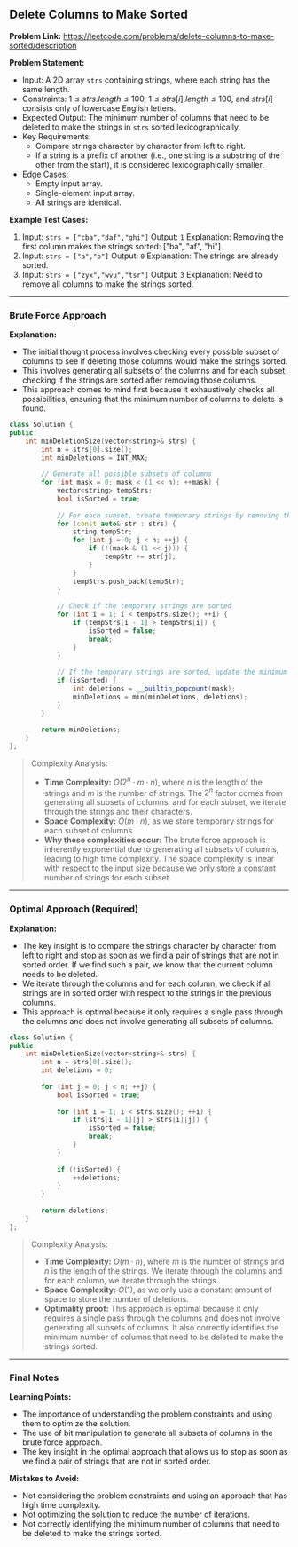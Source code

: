 ## Delete Columns to Make Sorted

**Problem Link:** https://leetcode.com/problems/delete-columns-to-make-sorted/description

**Problem Statement:**
- Input: A 2D array `strs` containing strings, where each string has the same length.
- Constraints: $1 \leq strs.length \leq 100$, $1 \leq strs[i].length \leq 100$, and $strs[i]$ consists only of lowercase English letters.
- Expected Output: The minimum number of columns that need to be deleted to make the strings in `strs` sorted lexicographically.
- Key Requirements:
  - Compare strings character by character from left to right.
  - If a string is a prefix of another (i.e., one string is a substring of the other from the start), it is considered lexicographically smaller.
- Edge Cases:
  - Empty input array.
  - Single-element input array.
  - All strings are identical.

**Example Test Cases:**
1. Input: `strs = ["cba","daf","ghi"]`
   Output: `1`
   Explanation: Removing the first column makes the strings sorted: ["ba", "af", "hi"].
2. Input: `strs = ["a","b"]`
   Output: `0`
   Explanation: The strings are already sorted.
3. Input: `strs = ["zyx","wvu","tsr"]`
   Output: `3`
   Explanation: Need to remove all columns to make the strings sorted.

---

### Brute Force Approach

**Explanation:**
- The initial thought process involves checking every possible subset of columns to see if deleting those columns would make the strings sorted.
- This involves generating all subsets of the columns and for each subset, checking if the strings are sorted after removing those columns.
- This approach comes to mind first because it exhaustively checks all possibilities, ensuring that the minimum number of columns to delete is found.

```cpp
class Solution {
public:
    int minDeletionSize(vector<string>& strs) {
        int n = strs[0].size();
        int minDeletions = INT_MAX;
        
        // Generate all possible subsets of columns
        for (int mask = 0; mask < (1 << n); ++mask) {
            vector<string> tempStrs;
            bool isSorted = true;
            
            // For each subset, create temporary strings by removing the columns in the subset
            for (const auto& str : strs) {
                string tempStr;
                for (int j = 0; j < n; ++j) {
                    if (!(mask & (1 << j))) {
                        tempStr += str[j];
                    }
                }
                tempStrs.push_back(tempStr);
            }
            
            // Check if the temporary strings are sorted
            for (int i = 1; i < tempStrs.size(); ++i) {
                if (tempStrs[i - 1] > tempStrs[i]) {
                    isSorted = false;
                    break;
                }
            }
            
            // If the temporary strings are sorted, update the minimum number of deletions
            if (isSorted) {
                int deletions = __builtin_popcount(mask);
                minDeletions = min(minDeletions, deletions);
            }
        }
        
        return minDeletions;
    }
};
```

> Complexity Analysis:
> - **Time Complexity:** $O(2^n \cdot m \cdot n)$, where $n$ is the length of the strings and $m$ is the number of strings. The $2^n$ factor comes from generating all subsets of columns, and for each subset, we iterate through the strings and their characters.
> - **Space Complexity:** $O(m \cdot n)$, as we store temporary strings for each subset of columns.
> - **Why these complexities occur:** The brute force approach is inherently exponential due to generating all subsets of columns, leading to high time complexity. The space complexity is linear with respect to the input size because we only store a constant number of strings for each subset.

---

### Optimal Approach (Required)

**Explanation:**
- The key insight is to compare the strings character by character from left to right and stop as soon as we find a pair of strings that are not in sorted order. If we find such a pair, we know that the current column needs to be deleted.
- We iterate through the columns and for each column, we check if all strings are in sorted order with respect to the strings in the previous columns.
- This approach is optimal because it only requires a single pass through the columns and does not involve generating all subsets of columns.

```cpp
class Solution {
public:
    int minDeletionSize(vector<string>& strs) {
        int n = strs[0].size();
        int deletions = 0;
        
        for (int j = 0; j < n; ++j) {
            bool isSorted = true;
            
            for (int i = 1; i < strs.size(); ++i) {
                if (strs[i - 1][j] > strs[i][j]) {
                    isSorted = false;
                    break;
                }
            }
            
            if (!isSorted) {
                ++deletions;
            }
        }
        
        return deletions;
    }
};
```

> Complexity Analysis:
> - **Time Complexity:** $O(m \cdot n)$, where $m$ is the number of strings and $n$ is the length of the strings. We iterate through the columns and for each column, we iterate through the strings.
> - **Space Complexity:** $O(1)$, as we only use a constant amount of space to store the number of deletions.
> - **Optimality proof:** This approach is optimal because it only requires a single pass through the columns and does not involve generating all subsets of columns. It also correctly identifies the minimum number of columns that need to be deleted to make the strings sorted.

---

### Final Notes

**Learning Points:**
- The importance of understanding the problem constraints and using them to optimize the solution.
- The use of bit manipulation to generate all subsets of columns in the brute force approach.
- The key insight in the optimal approach that allows us to stop as soon as we find a pair of strings that are not in sorted order.

**Mistakes to Avoid:**
- Not considering the problem constraints and using an approach that has high time complexity.
- Not optimizing the solution to reduce the number of iterations.
- Not correctly identifying the minimum number of columns that need to be deleted to make the strings sorted.